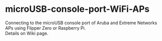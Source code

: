 # microUSB-console-port-WiFi-APs
Connecting to the microUSB console port of Aruba and Extreme Networks APs using Flipper Zero or Raspberry Pi.  
Details on Wiki page.
